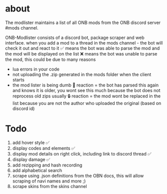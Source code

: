 # about
The modlister maintains a list of all ONB mods from the ONB discord server #mods channel.

ONB-Modlister consists of a discord bot, package scraper and web interface.
when you add a mod to a thread in the mods channel - the bot will check it out and react to it
✅ means the bot was able to parse the mod and the mod will be displayed on the list
❌ means the bot was unable to parse the mod, this could be due to many reasons
- lua errors in your code
- not uploading the .zip generated in the mods folder when the client starts
- the mod lister is being dumb
📁  reaction = the bot has parsed this again and knows it is older, you wont see this much because the bot does not reprocess old zips usually
🔒  reaction = the mod wont be replaced in the list because you are not the author who uploaded the original (based on discord id)

# Todo

1. add hover style ✅
1. display codes and elements ✅
1. display mod details on right click, including link to discord thread ✅
1. display damage ✅
1. add rezipping and hash recording
1. add alphabetical search
1. scrape using .json definitions from the OBN docs, this will allow scraping of navi names and more ;)
1. scrape skins from the skins channel